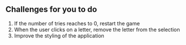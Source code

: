 ## Challenges for you to do
1. If the number of tries reaches to 0, restart the game
2. When the user clicks on a letter, remove the letter from the selection
3. Improve the styling of the application
